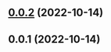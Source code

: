 ## [0.0.2](https://github.com/CracKerMe/cd-fe-bankcard/compare/0.0.1...0.0.2) (2022-10-14)



## 0.0.1 (2022-10-14)



